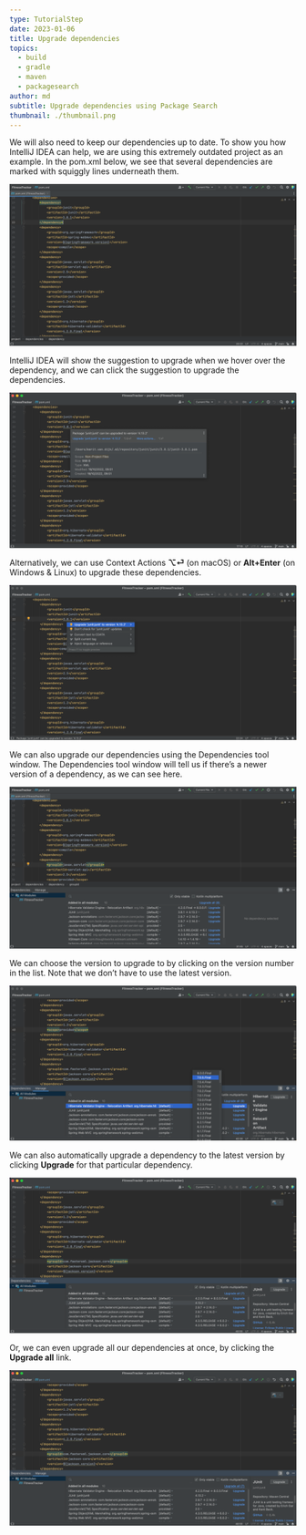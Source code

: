 ```yaml
---
type: TutorialStep
date: 2023-01-06
title: Upgrade dependencies
topics:
  - build
  - gradle
  - maven
  - packagesearch
author: md
subtitle: Upgrade dependencies using Package Search
thumbnail: ./thumbnail.png
---
```


We will also need to keep our dependencies up to date. To show you how IntelliJ IDEA can help, we are using this extremely outdated project as an example. In the pom.xml below, we see that several dependencies are marked with squiggly lines underneath them.

![Outdated Dependencies in pom.xml](pom-xml-outdated-dependencies.png)

IntelliJ IDEA will show the suggestion to upgrade when we hover over the dependency, and we can click the suggestion to upgrade the dependencies.

![Hover over outdated dependency](hover.png)

Alternatively, we can use Context Actions **⌥⏎** (on macOS) or **Alt+Enter** (on Windows & Linux) to upgrade these dependencies.

![Context Actions](context-action.png)

We can also upgrade our dependencies using the Dependencies tool window. The Dependencies tool window will tell us if there’s a newer version of a dependency, as we can see here. 

![Dependencies with newer versions](dependencies-with-upgrades.png)

We can choose the version to upgrade to by clicking on the version number in the list. Note that we don’t have to use the latest version.

![Select version](select-version.png)

We can also automatically upgrade a dependency to the latest version by clicking **Upgrade** for that particular dependency.

![Upgrade individual dependency](upgrade-individual.png)

Or, we can even upgrade all our dependencies at once, by clicking the **Upgrade all** link.

![Upgrade all dependencies](upgrade-all.png)

